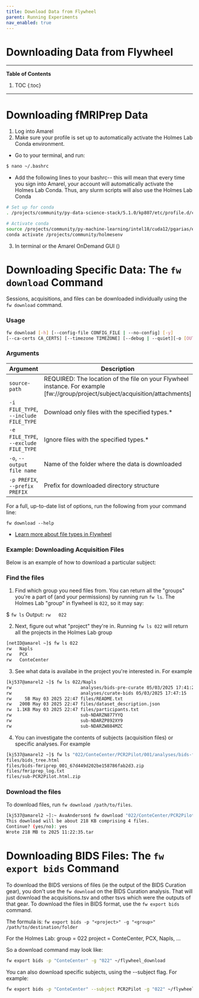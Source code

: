 ```yaml
---
title: Download Data from Flywheel
parent: Running Experiments
nav_enabled: true
---
```

# Downloading Data from Flywheel 

---
**Table of Contents**
1. TOC
{:toc}
---

# Downloading fMRIPrep Data
1. Log into Amarel
2. Make sure your profile is set up to automatically activate the Holmes Lab Conda environment. 
  - Go to your terminal, and run:
```bash
$ nano ~/.bashrc
```
  - Add the following lines to your bashrc-- this will mean that every time you sign into Amarel, your account will automatically activate the Holmes Lab Conda. Thus, any slurm scripts will also use the Holmes Lab Conda
  
```bash
# Set up for conda
. /projects/community/py-data-science-stack/5.1.0/kp807/etc/profile.d/conda.sh

# Activate conda
source /projects/community/py-machine-learning/intel18/cuda12/pgarias/etc/profile.d/conda.sh
conda activate /projects/community/holmesenv
```
3. In terminal or the Amarel OnDemand GUI ()

# Downloading Specific Data: The `fw download` Command

Sessions, acquisitions, and files can be downloaded individually using the `fw download` command.

### Usage

```bash
fw download [-h] [--config-file CONFIG_FILE | --no-config] [-y] 
[--ca-certs CA_CERTS] [--timezone TIMEZONE] [--debug | --quiet][-o [OUTPUT]] [-p PREFIX] [-i INCLUDE] [-e EXCLUDE] <source-path>
```

### Arguments

| Argument | Description |
| --- | --- |
| `source-path` | REQUIRED: The location of the file on your Flywheel instance. For example [fw://group/project/subject/acquisition/attachments] |
| `-i FILE_TYPE`, `--include FILE_TYPE` | Download only files with the specified types.* |
| `-e FILE_TYPE`, `--exclude FILE_TYPE` | Ignore files with the specified types.* |
| `-o`, `--output file name` | Name of the folder where the data is downloaded |
| `-p PREFIX`, `--prefix PREFIX` | Prefix for downloaded directory structure |


For a full, up-to-date list of options, run the following from your command line:

`fw download --help`

- [Learn more about file types in Flywheel](https://docs.flywheel.io/user/upload/user_file_types_in_flywheel/)


### Example: Downloading Acquisition Files

Below is an example of how to download a particular subject:

### Find the files
1. Find which group you need files from. You can return all the "groups" you're a part of (and your permissions) by running run `fw ls`. The Holmes Lab "group" in flywheel is `022`, so it may say:

  $ `fw ls`
  Output: `rw   022`
    
2. Next, figure out what "project" they're in. Running `fw ls 022` will return all the projects in the Holmes Lab group
```bash
[netID@amarel ~]$ fw ls 022
rw   Napls       
rw   PCX         
rw   ConteCenter 
```
3. See what data is availabe in the project you're interested in. For example
```bash
[kj537@amarel2 ~]$ fw ls 022/Napls
rw                          analyses/bids-pre-curate 05/03/2025 17:41:29 
rw                          analyses/curate-bids 05/03/2025 17:47:15     
rw     5B May 03 2025 22:47 files/README.txt                             
rw   200B May 03 2025 22:47 files/dataset_description.json               
rw  1.1KB May 03 2025 22:47 files/participants.txt                       
rw                          sub-NDARZN877YYQ                             
rw                          sub-NDARZP892XY9                             
rw                          sub-NDARZW884MZC          
```
4. You can investigate the contents of subjects (acquisition files) or specific analyses. For example

```bash
[kj537@amarel2 ~]$ fw ls "022/ConteCenter/PCR2Pilot/001/analyses/bids-fmriprep 03/14/2025 11:22:35"
files/bids_tree.html
files/bids-fmriprep_001_67d449d202be158786fab2d3.zip
files/fmriprep_log.txt
files/sub-PCR2Pilot.html.zip
```


### Download the files

To download files, run `fw download /path/to/files`. 

```bash
[kj537@amarel2 ~]:~ AvaAnderson$ fw download "022/ConteCenter/PCR2Pilot/001/analyses/bids-fmriprep 03/14/2025 11:22:35"
This download will be about 218 KB comprising 4 files.
Continue? (yes/no): yes
Wrote 218 MB to 2025 11:22:35.tar
```

# Downloading BIDS Files: The `fw export bids` Command

To download the BIDS versions of files (ie the output of the BIDS Curation gear), you don't use the `fw download` on the BIDS Curation analysis. That will just download the acquisitions.tsv and other tsvs which were the outputs of that gear. To download the files in BIDS format, use the `fw export bids` command.

The formula is:
`fw export bids -p "<project>" -g "<group>" /path/to/destination/folder`

For the Holmes Lab: 
group = 022
project = ConteCenter, PCX, Napls, ...

So a download command may look like: 
```bash
fw export bids -p "ConteCenter" -g "022" ~/flywheel_download
```
You can also download specific subjects, using the --subject flag. For example:
```bash
fw export bids -p "ConteCenter" --subject PCR2Pilot -g "022" ~/flywheel_download

```
